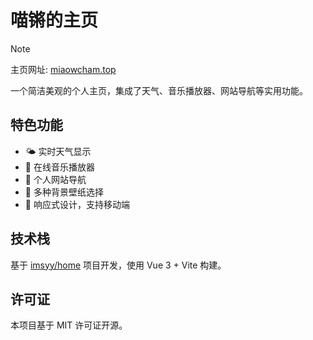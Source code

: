 # 喵锵的主页

> [!note]
> 主页网址: [miaowcham.top](miaowcham.top)

一个简洁美观的个人主页，集成了天气、音乐播放器、网站导航等实用功能。

## 特色功能

- 🌤️ 实时天气显示
- 🎵 在线音乐播放器
- 🔗 个人网站导航
- 🎨 多种背景壁纸选择
- 📱 响应式设计，支持移动端

## 技术栈

基于 [imsyy/home](https://github.com/imsyy/home) 项目开发，使用 Vue 3 + Vite 构建。

## 许可证

本项目基于 MIT 许可证开源。
